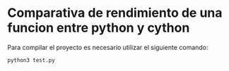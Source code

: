 # Comparativa de rendimiento de una funcion entre python y cython

Para compilar el proyecto es necesario utilizar el siguiente comando:

``` console
python3 test.py
```
